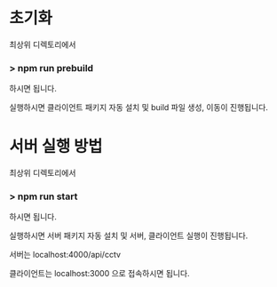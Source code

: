 # 초기화

최상위 디렉토리에서

### > npm run prebuild

하시면 됩니다.

실행하시면 클라이언트 패키지 자동 설치 및 build 파일 생성, 이동이 진행됩니다.




# 서버 실행 방법

최상위 디렉토리에서

### > npm run start

하시면 됩니다.

실행하시면 서버 패키지 자동 설치 및  서버, 클라이언트 실행이 진행됩니다.

서버는 localhost:4000/api/cctv

클라이언트는 localhost:3000 으로 접속하시면 됩니다.
